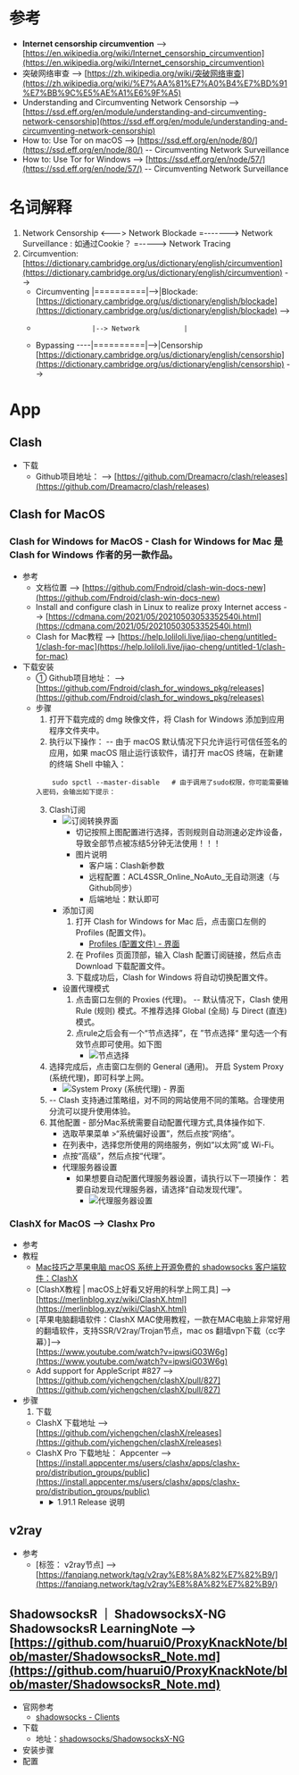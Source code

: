 # 参考
   * **Internet censorship circumvention** --> [https://en.wikipedia.org/wiki/Internet_censorship_circumvention](https://en.wikipedia.org/wiki/Internet_censorship_circumvention)<br>
   * 突破网络审查 --> [https://zh.wikipedia.org/wiki/突破网络审查](https://zh.wikipedia.org/wiki/%E7%AA%81%E7%A0%B4%E7%BD%91%E7%BB%9C%E5%AE%A1%E6%9F%A5)<br>
   * Understanding and Circumventing Network Censorship --> [https://ssd.eff.org/en/module/understanding-and-circumventing-network-censorship](https://ssd.eff.org/en/module/understanding-and-circumventing-network-censorship)<br>
   * How to: Use Tor on macOS --> [https://ssd.eff.org/en/node/80/](https://ssd.eff.org/en/node/80/)  -- Circumventing Network Surveillance
   * How to: Use Tor for Windows --> [https://ssd.eff.org/en/node/57/](https://ssd.eff.org/en/node/57/)  -- Circumventing Network Surveillance
# 名词解释
   1. Network Censorship <---> Network Blockade =-------> Network Surveillance : 如通过Cookie？ =-----> Network Tracing
   2. Circumvention: [https://dictionary.cambridge.org/us/dictionary/english/circumvention](https://dictionary.cambridge.org/us/dictionary/english/circumvention) --><br>           
      * Circumventing |==========|-->|Blockade: [https://dictionary.cambridge.org/us/dictionary/english/blockade](https://dictionary.cambridge.org/us/dictionary/english/blockade) --><br>  
      *                   |--> Network           |
      * Bypassing ----|==========|-->|Censorship [https://dictionary.cambridge.org/us/dictionary/english/censorship](https://dictionary.cambridge.org/us/dictionary/english/censorship) --><br>  

# App
## Clash
   * 下载
      - Github项目地址： --> [https://github.com/Dreamacro/clash/releases](https://github.com/Dreamacro/clash/releases)<br>
## Clash for MacOS
### Clash for Windows for MacOS - Clash for Windows for Mac 是 Clash for Windows 作者的另一款作品。
   * 参考
      + 文档位置 --> [https://github.com/Fndroid/clash-win-docs-new](https://github.com/Fndroid/clash-win-docs-new)<br>
      + Install and configure clash in Linux to realize proxy Internet access --> [https://cdmana.com/2021/05/20210503053352540i.html](https://cdmana.com/2021/05/20210503053352540i.html)<br>
      + Clash for Mac教程 --> [https://help.loliloli.live/jiao-cheng/untitled-1/clash-for-mac](https://help.loliloli.live/jiao-cheng/untitled-1/clash-for-mac)<br>
   * 下载安装
      - ① Github项目地址： --> [https://github.com/Fndroid/clash_for_windows_pkg/releases](https://github.com/Fndroid/clash_for_windows_pkg/releases)<br>
      - 步骤
         1. 打开下载完成的 dmg 映像文件，将 Clash for Windows 添加到应用程序文件夹中。
         2. 执行以下操作： -- 由于 macOS 默认情况下只允许运行可信任签名的应用，如果 macOS 阻止运行该软件，请打开 macOS 终端，在新建的终端 Shell 中输入：
         ```
             sudo spctl --master-disable   # 由于调用了sudo权限，你可能需要输入密码，会输出如下提示：
         ```
         3. Clash订阅
            + ![订阅转换界面](https://help.loliloli.live/~/files/v0/b/gitbook-28427.appspot.com/o/assets%2F-MJ1y1XnJx_66NtD2R1x%2F-MUEA1oOy3HqAa6CRnyR%2F-MUEANqHW_EnKbwZKKCB%2F%E6%88%AA%E5%9B%BE_20213923093929.png?alt=media&token=5f79f6cb-d2e5-48a2-beb6-fd6fe08dd15e)<br>
               - 切记按照上图配置进行选择，否则规则自动测速必定炸设备，导致全部节点被冻结5分钟无法使用！！！
               - 图片说明
                  * 客户端：Clash新参数
                  * 远程配置：ACL4SSR_Online_NoAuto_无自动测速（与Github同步）
                  * 后端地址：默认即可
            + 添加订阅
               1. 打开 Clash for Windows for Mac 后，点击窗口左侧的 Profiles (配置文件)。
                  - [Profiles (配置文件) - 界面](https://gblobscdn.gitbook.com/assets%2F-MJ2Won_67fkuqWwhDZT%2F-MJ2WrvaSeEcP1xOYUAR%2F-MJ2XUAj2gMMv7_l0jkT%2Fimage.png?alt=media&token=5ec69972-2ac3-44c1-87b8-cb46427eb1c2)<br>
               3. 在 Profiles 页面顶部，输入 Clash 配置订阅链接，然后点击 Download 下载配置文件。
               4. 下载成功后，Clash for Windows 将自动切换配置文件。
            + 设置代理模式
               1. 点击窗口左侧的 Proxies (代理)。 -- 默认情况下，Clash 使用 Rule (规则) 模式。不推荐选择 Global (全局) 与 Direct (直连) 模式。
               2. 点rule之后会有一个“节点选择”，在 ”节点选择“ 里勾选一个有效节点即可使用。如下图
                  - ![节点选择](https://help.loliloli.live/~/files/v0/b/gitbook-28427.appspot.com/o/assets%2F-MJ1y1XnJx_66NtD2R1x%2F-M_xzi0-ufKKEgIGHNZ1%2F-M_y-2BW3syOOaI9xnnM%2Ft03.webp?alt=media&token=2c2bf44f-98da-4c03-93ea-48ac0b1a832d)<br>
         4. 选择完成后，点击窗口左侧的 General (通用)。 开启 System Proxy (系统代理)，即可科学上网。 
            + ![System Proxy (系统代理) - 界面](https://gblobscdn.gitbook.com/assets%2F-MJ2Won_67fkuqWwhDZT%2F-MJ2WrvaSeEcP1xOYUAR%2F-MJ2XoZvzl87V5dNm8Ga%2Fimage.png?alt=media&token=0d45c096-0672-4131-ae8e-155e696d81f7)<br>
         6. -- Clash 支持通过策略组，对不同的网站使用不同的策略。合理使用分流可以提升使用体验。  
         7. 其他配置 - 部分Mac系统需要自动配置代理方式,具体操作如下.
            + 选取苹果菜单 >“系统偏好设置”，然后点按“网络”。
            + 在列表中，选择您所使用的网络服务，例如“以太网”或 Wi-Fi。
            + 点按“高级”，然后点按“代理”。
            + 代理服务器设置
               - 如果想要自动配置代理服务器设置，请执行以下一项操作：
若要自动发现代理服务器，请选择“自动发现代理”。
                  * ![代理服务器设置](https://help.loliloli.live/~/files/v0/b/gitbook-28427.appspot.com/o/assets%2F-MJ1y1XnJx_66NtD2R1x%2F-MUiKsjgBKoVh2wVIHbo%2F-MUiLAyv6Ofn_Il-nwJF%2Fimage.png?alt=media&token=b6a1ca73-9085-4013-b6f1-ff2aa5a34640)<br>

### ClashX for MacOS --> Clashx Pro
   * 参考
   * 教程
      + [Mac技巧之苹果电脑 macOS 系统上开源免费的 shadowsocks 客户端软件：ClashX](https://www.mac52ipod.cn/post/apple-mac-macos-shadowsocks-client-app-clashx.php)<br>
      + [ClashX教程 | macOS上好看又好用的科学上网工具] --> [https://merlinblog.xyz/wiki/ClashX.html](https://merlinblog.xyz/wiki/ClashX.html)<br>
      + [苹果电脑翻墙软件：ClashX MAC使用教程，一款在MAC电脑上非常好用的翻墙软件，支持SSR/V2ray/Trojan节点，mac os 翻墙vpn下载（cc字幕）]--><br>[https://www.youtube.com/watch?v=ipwsiG03W6g](https://www.youtube.com/watch?v=ipwsiG03W6g)<br>
      + Add support for AppleScript #827 --> [https://github.com/yichengchen/clashX/pull/827](https://github.com/yichengchen/clashX/pull/827)<br>
   * 步骤
      1. 下载
        - ClashX 下载地址 --> [https://github.com/yichengchen/clashX/releases](https://github.com/yichengchen/clashX/releases)<br>
        - ClashX Pro 下载地址： Appcenter --> [https://install.appcenter.ms/users/clashx/apps/clashx-pro/distribution_groups/public](https://install.appcenter.ms/users/clashx/apps/clashx-pro/distribution_groups/public)<br> 
           * <details>
                <summary>1.91.1 Release 说明</summary>
                <br>
                    + 升级 Clash Core 到 1.10, 支持snell v3, PROCESS-PATH规则，查看Clash Release Note 获取详细信息。<br>
                    + 支持使用 AppleScript 切换代理模式<br>
                    + 修复开机启动选项在某些状态不生效的问题<br>
                    + 修复10.13系统支持<br>
                    ```
                    # Apple Script 使用方法
                      tell application "ClashX" to toggleProxy // 切换代理开关
                      tell application "ClashX" to proxyMode "direct" // 切换代理模式
                      tell application "ClashX" to proxyMode "global"
                      tell application "ClashX" to proxyMode "rule"
                    + ClashX Pro 集成premium core，提供增强模式(tun)，rule set等特性支持，<br>
                    
             </details>


## v2ray
   * 参考
      + [标签： v2ray节点] --> [https://fanqiang.network/tag/v2ray%E8%8A%82%E7%82%B9/](https://fanqiang.network/tag/v2ray%E8%8A%82%E7%82%B9/)<br>
## ShadowsocksR ｜ ShadowsocksX-NG<br> ShadowsocksR LearningNote --> [https://github.com/huarui0/ProxyKnackNote/blob/master/ShadowsocksR_Note.md](https://github.com/huarui0/ProxyKnackNote/blob/master/ShadowsocksR_Note.md)<br>
   * 官网参考
      + [shadowsocks - Clients](https://shadowsocks.org/en/download/clients.html)<br>
   * 下载
      + 地址：[shadowsocks/ShadowsocksX-NG](https://github.com/shadowsocks/ShadowsocksX-NG/releases)<br>
   * 安装步骤
   * 配置
